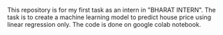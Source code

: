 This repository is for my first task as an intern in "BHARAT INTERN". The task is to create a machine learning model to predict house price using linear regression only.  The code is done on google colab notebook.
